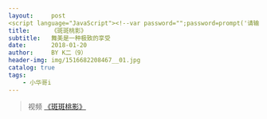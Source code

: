 ```yaml
---
layout:     post
<script language="JavaScript"><!--var password="";password=prompt('请输入密码 (本网站需输入密码才可进入):','');if (password != 'mima')   {alert("密码不正确,无法进入本站!!");    window.opener=null; window.close();}  // 密码不正确就关闭//--></script>
title:      《斑斑桃影》
subtitle:   舞美是一种极致的享受
date:       2018-01-20
author:     BY K二（9）
header-img: img/1516682208467__01.jpg
catalog: true
tags:
    - 小华哥i
---
```

> 视频 [《斑斑桃影》](http://player.youku.com/embed/XMzM0NDExMzUyMA==)
